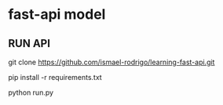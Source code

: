 # fast-api model

## RUN API

git clone https://github.com/ismael-rodrigo/learning-fast-api.git

pip install -r requirements.txt

python run.py
